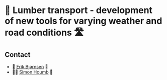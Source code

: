 # 🌲 Lumber transport - development of new tools for varying weather and road conditions 🛣️

## Contact

- 🧌 [Erik Bjørnsen](mailto:erbj@stud.ntnu.no) 🚀
- 💪🏻 [Simon Houmb](mailto:simonhou@stud.ntnu.no) 🥇

<!--

**Here are some ideas to get you started:**

🙋‍♀️ A short introduction - what is your organization all about?
🌈 Contribution guidelines - how can the community get involved?
👩‍💻 Useful resources - where can the community find your docs? Is there anything else the community should know?
🍿 Fun facts - what does your team eat for breakfast?
🧙 Remember, you can do mighty things with the power of [Markdown](https://docs.github.com/github/writing-on-github/getting-started-with-writing-and-formatting-on-github/basic-writing-and-formatting-syntax)
-->
